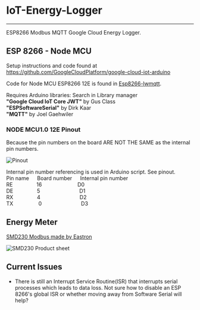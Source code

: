 # IoT-Energy-Logger

---
ESP8266 Modbus MQTT Google Cloud Energy Logger. 



## ESP 8266 - Node MCU
Setup instructions and code found at https://github.com/GoogleCloudPlatform/google-cloud-iot-arduino

Code for Node MCU ESP8266 12E is found in [Esp8266-lwmqtt](https://github.com/Corne173/IoT_Energy_Logger/tree/master/Esp8266-lwmqtt).

Requires Arduino libraries: Search in Library manager <br>
**"Google Cloud IoT Core JWT"** by Gus Class    <br>
**"ESPSoftwareSerial"** by Dirk Kaar    <br>
**"MQTT"** by Joel Gaehwiler    <br>

### NODE MCU1.0 12E Pinout   
Because the pin numbers on the board ARE NOT THE SAME as the internal pin numbers.

![Pinout](https://i0.wp.com/randomnerdtutorials.com/wp-content/uploads/2019/05/ESP8266-NodeMCU-kit-12-E-pinout-gpio-pin.png?quality=100&strip=all&ssl=1)

Internal pin number referencing is used in Arduino script. See pinout.                              <br>
Pin name  &emsp;  Board number    &emsp;    Internal pin number                                                 <br>
RE &emsp;&emsp;&emsp;&emsp;       16 &emsp;&emsp;&emsp;&emsp;&emsp; &emsp;              D0                                                                  <br>
DE      &emsp;&emsp;&emsp;&emsp;    5     &emsp;&emsp;&emsp;&emsp;&emsp;&emsp;&emsp;              D1                                                                  <br>
RX   &emsp;&emsp;&emsp;&emsp;      4 &emsp;&emsp;&emsp;&emsp;&emsp;&emsp;&emsp;           D2                                                                  <br>
TX &emsp;&emsp;&emsp; &emsp;     0 &emsp;&emsp;&emsp;&emsp;&emsp;&emsp;&emsp;              D3                                                                  <br>



## Energy Meter


[SMD230 Modbus made by Eastron](https://www.aliexpress.com/item/32698830575.html?spm=a2g0o.productlist.0.0.799f2566qN7t5A&algo_pvid=e990826b-f171-4fc6-b30f-6c9e8352ca5d&algo_exp_id=e990826b-f171-4fc6-b30f-6c9e8352ca5d-2&pdp_ext_f=%7B%22sku_id%22%3A%2260671643988%22%7D&pdp_npi=2%40dis%21ZAR%21%21621.51%21621.51%21%21%21%21%402103399116544212040123485e3ca8%2160671643988%21sea)

![SMD230 Product sheet](https://ae01.alicdn.com/kf/HTB1MM.XKFXXXXX3XVXXq6xXFXXXj/201669291/HTB1MM.XKFXXXXX3XVXXq6xXFXXXj.jpg?size=136937&height=1067&width=1000&hash=ccb6c38d63b40e63e373261727f7feaf)

## Current Issues 

- There is still an Interrupt Service Routine(ISR) that interrupts serial processes which leads to data loss. 
Not sure how to disable an ESP 8266's global ISR or whether moving away from Software Serial will help?
